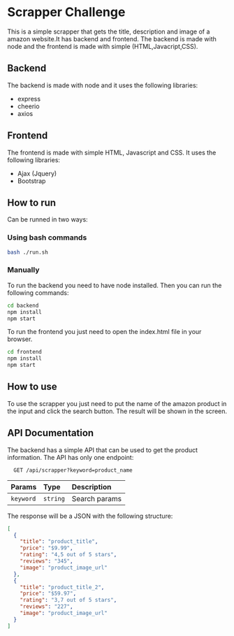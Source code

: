 # Scrapper Challenge
This is a simple scrapper that gets the title, description and image of a amazon website.It has backend and frontend. The backend is made with node and the frontend is made with simple (HTML,Javacript,CSS).

## Backend
The backend is made with node and it uses the following libraries:
- express
- cheerio
- axios

## Frontend
The frontend is made with simple HTML, Javascript and CSS. It uses the following libraries:
- Ajax (Jquery)
- Bootstrap

## How to run
Can be runned in two ways:
### Using bash commands

```bash
bash ./run.sh
```

### Manually
To run the backend you need to have node installed. Then you can run the following commands:
```bash
cd backend
npm install
npm start
```
To run the frontend you just need to open the index.html file in your browser.
```bash
cd frontend
npm install
npm start
```
## How to use
To use the scrapper you just need to put the name of the amazon product in the input and click the search button. The result will be shown in the screen.

## API Documentation
The backend has a simple API that can be used to get the product information. The API has only one endpoint:

```http
  GET /api/scrapper?keyword=product_name
```
| Params   | Type       | Description                           |
| :---------- | :--------- | :---------------------------------- |
| `keyword` | `string` | Search params  |

The response will be a JSON with the following structure:
```json
[
  {
    "title": "product_title",
    "price": "$9.99",
    "rating": "4,5 out of 5 stars",
    "reviews": "345",
    "image": "product_image_url"
  },
  {
    "title": "product_title_2",
    "price": "$59.97",
    "rating": "3,7 out of 5 stars",
    "reviews": "227",
    "image": "product_image_url"
  }
]
```
